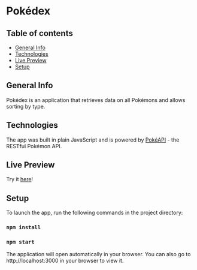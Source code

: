 # Pokédex

## Table of contents
* [General Info](#general-info)
* [Technologies](#technologies)
* [Live Preview](#live-preview)
* [Setup](#setup)

## General Info
Pokédex is an application that retrieves data on all Pokémons and allows sorting by type.

## Technologies
The app was built in plain JavaScript and is powered by [PokéAPI](https://pokeapi.co) - the RESTful Pokémon API.

## Live Preview
Try it [here](https://olgasmoczynska.github.io/pokedex/public)!

## Setup
To launch the app, run the following commands in the project directory:
### `npm install`
### `npm start`
The application will open automatically in your browser.
You can also go to http://localhost:3000 in your browser to view it.